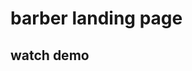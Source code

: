 <h1 > barber landing page </h1>
<h2>watch demo</h2>
<a href ="https://omidfoladvand4.github.io/barber-shop/
  "></a>
